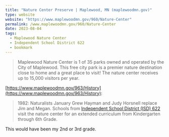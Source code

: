 ```yaml
---
title: "Nature Center Preserve | Maplewood, MN (maplewoodmn.gov)"
type: website
website: "https://www.maplewoodmn.gov/960/Nature-Center"
permalink: /www.maplewoodmn.gov/960/Nature-Center
date: 2023-08-04
tags:
  - Maplewood Nature Center
  - Independent School District 622
  - bookmark
---
```



> Maplewood Nature Center is 1 of 35 parks owned and operated by the City of Maplewood. This free city park is a premier nature destination close to home and a great place to visit! The nature center receives up to 15,000 visitors per year.

[https://www.maplewoodmn.gov/963/History](https://www.maplewoodmn.gov/963/History):
> 1982: Naturalists January Grew Hayman and Judy Horsnell replace Jim and Megan. Schools from [Independent School District (ISD) 622](independent-school-district-622) visit the nature center for an extended curriculum from Kindergarten through 6th Grade.

This would have been my 2nd or 3rd grade.
